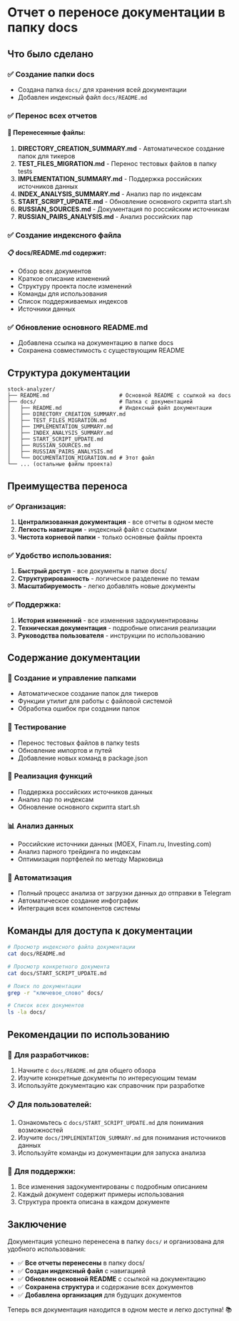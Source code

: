 # Отчет о переносе документации в папку docs

## Что было сделано

### ✅ **Создание папки docs**
- Создана папка `docs/` для хранения всей документации
- Добавлен индексный файл `docs/README.md`

### ✅ **Перенос всех отчетов**

#### 📁 **Перенесенные файлы:**
1. **DIRECTORY_CREATION_SUMMARY.md** - Автоматическое создание папок для тикеров
2. **TEST_FILES_MIGRATION.md** - Перенос тестовых файлов в папку tests
3. **IMPLEMENTATION_SUMMARY.md** - Поддержка российских источников данных
4. **INDEX_ANALYSIS_SUMMARY.md** - Анализ пар по индексам
5. **START_SCRIPT_UPDATE.md** - Обновление основного скрипта start.sh
6. **RUSSIAN_SOURCES.md** - Документация по российским источникам
7. **RUSSIAN_PAIRS_ANALYSIS.md** - Анализ российских пар

### ✅ **Создание индексного файла**

#### 📋 **docs/README.md содержит:**
- Обзор всех документов
- Краткое описание изменений
- Структуру проекта после изменений
- Команды для использования
- Список поддерживаемых индексов
- Источники данных

### ✅ **Обновление основного README.md**
- Добавлена ссылка на документацию в папке docs
- Сохранена совместимость с существующим README

## Структура документации

```
stock-analyzer/
├── README.md                      # Основной README с ссылкой на docs
├── docs/                          # Папка с документацией
│   ├── README.md                  # Индексный файл документации
│   ├── DIRECTORY_CREATION_SUMMARY.md
│   ├── TEST_FILES_MIGRATION.md
│   ├── IMPLEMENTATION_SUMMARY.md
│   ├── INDEX_ANALYSIS_SUMMARY.md
│   ├── START_SCRIPT_UPDATE.md
│   ├── RUSSIAN_SOURCES.md
│   ├── RUSSIAN_PAIRS_ANALYSIS.md
│   └── DOCUMENTATION_MIGRATION.md # Этот файл
└── ... (остальные файлы проекта)
```

## Преимущества переноса

### ✅ **Организация:**
1. **Централизованная документация** - все отчеты в одном месте
2. **Легкость навигации** - индексный файл с ссылками
3. **Чистота корневой папки** - только основные файлы проекта

### ✅ **Удобство использования:**
1. **Быстрый доступ** - все документы в папке docs/
2. **Структурированность** - логическое разделение по темам
3. **Масштабируемость** - легко добавлять новые документы

### ✅ **Поддержка:**
1. **История изменений** - все изменения задокументированы
2. **Техническая документация** - подробные описания реализации
3. **Руководства пользователя** - инструкции по использованию

## Содержание документации

### 📁 **Создание и управление папками**
- Автоматическое создание папок для тикеров
- Функции утилит для работы с файловой системой
- Обработка ошибок при создании папок

### 🧪 **Тестирование**
- Перенос тестовых файлов в папку tests
- Обновление импортов и путей
- Добавление новых команд в package.json

### 🔧 **Реализация функций**
- Поддержка российских источников данных
- Анализ пар по индексам
- Обновление основного скрипта start.sh

### 📊 **Анализ данных**
- Российские источники данных (MOEX, Finam.ru, Investing.com)
- Анализ парного трейдинга по индексам
- Оптимизация портфелей по методу Марковица

### 🚀 **Автоматизация**
- Полный процесс анализа от загрузки данных до отправки в Telegram
- Автоматическое создание инфографик
- Интеграция всех компонентов системы

## Команды для доступа к документации

```bash
# Просмотр индексного файла документации
cat docs/README.md

# Просмотр конкретного документа
cat docs/START_SCRIPT_UPDATE.md

# Поиск по документации
grep -r "ключевое_слово" docs/

# Список всех документов
ls -la docs/
```

## Рекомендации по использованию

### 📖 **Для разработчиков:**
1. Начните с `docs/README.md` для общего обзора
2. Изучите конкретные документы по интересующим темам
3. Используйте документацию как справочник при разработке

### 📋 **Для пользователей:**
1. Ознакомьтесь с `docs/START_SCRIPT_UPDATE.md` для понимания возможностей
2. Изучите `docs/IMPLEMENTATION_SUMMARY.md` для понимания источников данных
3. Используйте команды из документации для запуска анализа

### 🔧 **Для поддержки:**
1. Все изменения задокументированы с подробным описанием
2. Каждый документ содержит примеры использования
3. Структура проекта описана в каждом документе

## Заключение

Документация успешно перенесена в папку `docs/` и организована для удобного использования:

- ✅ **Все отчеты перенесены** в папку docs/
- ✅ **Создан индексный файл** с навигацией
- ✅ **Обновлен основной README** с ссылкой на документацию
- ✅ **Сохранена структура** и содержание всех документов
- ✅ **Добавлена организация** для будущих документов

Теперь вся документация находится в одном месте и легко доступна! 📚 